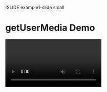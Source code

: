 !SLIDE example1-slide small

# getUserMedia Demo

<video id="example1-video" autoplay="autoplay">

<script>
  $(".example1-slide").bind("showoff:show", function() {
    navigator.webkitGetUserMedia(
      {video: true, audio: false},
      function(stream) {
        document.getElementById('example1-video').src =
            webkitURL.createObjectURL(stream);
      }
    );
  });
</script>


!SLIDE small small-code

# getUserMedia Demo

       @@@ javascript
       <video id="example1-video" autoplay="autoplay">

       <script>
         navigator.webkitGetUserMedia(
           {video: true, audio: false},
           function(stream) {
             document.getElementById('example1-video').src =
                 webkitURL.createObjectURL(stream);
           }
         );
       </script>
